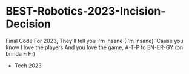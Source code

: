# BEST-Robotics-2023-Incision-Decision
Final Code For 2023,
They'll tell you I'm insane (I'm insane) 'Cause you know I love the players And you love the game,
A-T-P to EN-ER-GY (on brinda FrFr) 
 - Tech 2023
